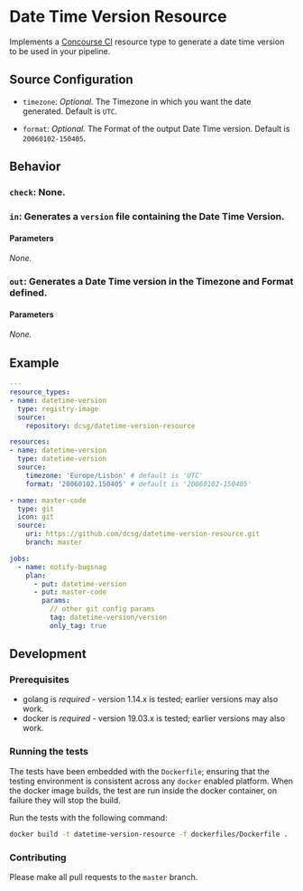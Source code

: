 # Date Time Version Resource

Implements a [Concourse CI](https://concourse-ci.org/) resource type to generate a date time version to be used in your pipeline. 

## Source Configuration

* `timezone`: *Optional.* The Timezone in which you want the date generated. Default is `UTC`.

* `format`: *Optional.* The Format of the output Date Time version. Default is `20060102-150405`.

## Behavior

### `check`: None.

### `in`: Generates a `version` file containing the Date Time Version.

#### Parameters

*None.*

### `out`: Generates a Date Time version in the Timezone and Format defined.

#### Parameters

*None.*

## Example

```yaml
---
resource_types:
- name: datetime-version
  type: registry-image
  source:
    repository: dcsg/datetime-version-resource

resources:
- name: datetime-version
  type: datetime-version
  source:
    timezone: 'Europe/Lisbon' # default is 'UTC'
    format: '20060102.150405' # default is '20060102-150405'

- name: master-code
  type: git
  icon: git
  source:
    uri: https://github.com/dcsg/datetime-version-resource.git
    branch: master

jobs:
  - name: notify-bugsnag
    plan:
      - put: datetime-version
      - put: master-code
        params:
          // other git config params
          tag: datetime-version/version
          only_tag: true
```

## Development

### Prerequisites

* golang is *required* - version 1.14.x is tested; earlier versions may also
  work.
* docker is *required* - version 19.03.x is tested; earlier versions may also
  work.

### Running the tests

The tests have been embedded with the `Dockerfile`; ensuring that the testing
environment is consistent across any `docker` enabled platform. When the docker
image builds, the test are run inside the docker container, on failure they
will stop the build.

Run the tests with the following command:

```sh
docker build -t datetime-version-resource -f dockerfiles/Dockerfile .
```

### Contributing

Please make all pull requests to the `master` branch.
